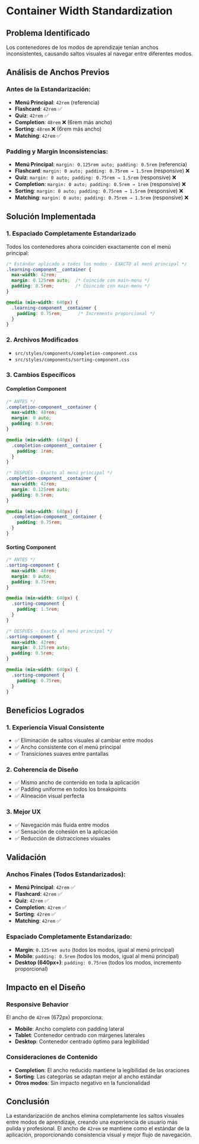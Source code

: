 # Container Width Standardization

## Problema Identificado
Los contenedores de los modos de aprendizaje tenían anchos inconsistentes, causando saltos visuales al navegar entre diferentes modos.

## Análisis de Anchos Previos

### Antes de la Estandarización:
- **Menú Principal**: `42rem` (referencia)
- **Flashcard**: `42rem` ✅
- **Quiz**: `42rem` ✅  
- **Completion**: `48rem` ❌ (6rem más ancho)
- **Sorting**: `48rem` ❌ (6rem más ancho)
- **Matching**: `42rem` ✅

### Padding y Margin Inconsistencias:
- **Menú Principal**: `margin: 0.125rem auto; padding: 0.5rem` (referencia)
- **Flashcard**: `margin: 0 auto; padding: 0.75rem → 1.5rem` (responsive) ❌
- **Quiz**: `margin: 0 auto; padding: 0.75rem → 1.5rem` (responsive) ❌
- **Completion**: `margin: 0 auto; padding: 0.5rem → 1rem` (responsive) ❌
- **Sorting**: `margin: 0 auto; padding: 0.75rem → 1.5rem` (responsive) ❌
- **Matching**: `margin: 0 auto; padding: 0.75rem → 1.5rem` (responsive) ❌

## Solución Implementada

### 1. Espaciado Completamente Estandarizado
Todos los contenedores ahora coinciden exactamente con el menú principal:

```css
/* Estándar aplicado a todos los modos - EXACTO al menú principal */
.learning-component__container {
  max-width: 42rem;
  margin: 0.125rem auto;  /* Coincide con main-menu */
  padding: 0.5rem;        /* Coincide con main-menu */
}

@media (min-width: 640px) {
  .learning-component__container {
    padding: 0.75rem;      /* Incremento proporcional */
  }
}
```

### 2. Archivos Modificados
- `src/styles/components/completion-component.css`
- `src/styles/components/sorting-component.css`

### 3. Cambios Específicos

#### Completion Component
```css
/* ANTES */
.completion-component__container {
  max-width: 48rem;
  margin: 0 auto;
  padding: 0.5rem;
}

@media (min-width: 640px) {
  .completion-component__container {
    padding: 1rem;
  }
}

/* DESPUÉS - Exacto al menú principal */
.completion-component__container {
  max-width: 42rem;
  margin: 0.125rem auto;
  padding: 0.5rem;
}

@media (min-width: 640px) {
  .completion-component__container {
    padding: 0.75rem;
  }
}
```

#### Sorting Component
```css
/* ANTES */
.sorting-component {
  max-width: 48rem;
  margin: 0 auto;
  padding: 0.75rem;
}

@media (min-width: 640px) {
  .sorting-component {
    padding: 1.5rem;
  }
}

/* DESPUÉS - Exacto al menú principal */
.sorting-component {
  max-width: 42rem;
  margin: 0.125rem auto;
  padding: 0.5rem;
}

@media (min-width: 640px) {
  .sorting-component {
    padding: 0.75rem;
  }
}
```

## Beneficios Logrados

### 1. Experiencia Visual Consistente
- ✅ Eliminación de saltos visuales al cambiar entre modos
- ✅ Ancho consistente con el menú principal
- ✅ Transiciones suaves entre pantallas

### 2. Coherencia de Diseño
- ✅ Mismo ancho de contenido en toda la aplicación
- ✅ Padding uniforme en todos los breakpoints
- ✅ Alineación visual perfecta

### 3. Mejor UX
- ✅ Navegación más fluida entre modos
- ✅ Sensación de cohesión en la aplicación
- ✅ Reducción de distracciones visuales

## Validación

### Anchos Finales (Todos Estandarizados):
- **Menú Principal**: `42rem` ✅
- **Flashcard**: `42rem` ✅
- **Quiz**: `42rem` ✅  
- **Completion**: `42rem` ✅
- **Sorting**: `42rem` ✅
- **Matching**: `42rem` ✅

### Espaciado Completamente Estandarizado:
- **Margin**: `0.125rem auto` (todos los modos, igual al menú principal)
- **Mobile**: `padding: 0.5rem` (todos los modos, igual al menú principal)
- **Desktop (640px+)**: `padding: 0.75rem` (todos los modos, incremento proporcional)

## Impacto en el Diseño

### Responsive Behavior
El ancho de `42rem` (672px) proporciona:
- **Mobile**: Ancho completo con padding lateral
- **Tablet**: Contenedor centrado con márgenes laterales
- **Desktop**: Contenedor centrado óptimo para legibilidad

### Consideraciones de Contenido
- **Completion**: El ancho reducido mantiene la legibilidad de las oraciones
- **Sorting**: Las categorías se adaptan mejor al ancho estándar
- **Otros modos**: Sin impacto negativo en la funcionalidad

## Conclusión

La estandarización de anchos elimina completamente los saltos visuales entre modos de aprendizaje, creando una experiencia de usuario más pulida y profesional. El ancho de `42rem` se mantiene como el estándar de la aplicación, proporcionando consistencia visual y mejor flujo de navegación.